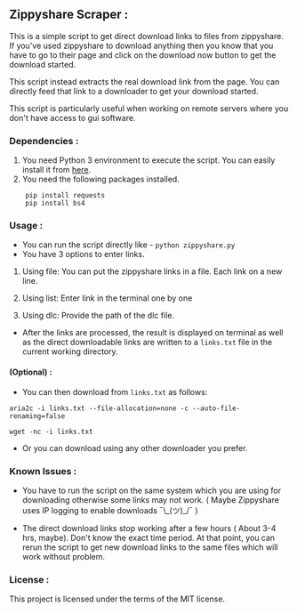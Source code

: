## Zippyshare Scraper :

This is a simple script to get direct download links to files from zippyshare. If you've used zippyshare to download anything then you know that you have to go to their page and click on the download now button to get the download started.

This script instead extracts the real download link from the page. You can directly feed that link to a downloader to get your download started.

This script is particularly useful when working on remote servers where you don't have access to gui software.

### Dependencies :

1. You need Python 3 environment to execute the script. You can easily install it from [here](https://www.python.org/downloads/).
2. You need the following packages installed.
```
	pip install requests
	pip install bs4
```

### Usage :

* You can run the script directly like -
```python zippyshare.py```
* You have 3 options to enter links.

1. Using file: You can put the zippyshare links in a file. Each link on a new line.

2. Using list: Enter link in the terminal one by one

3. Using dlc: Provide the path of the dlc file.

* After the links are processed, the result is displayed on terminal as well as the direct downloadable links are written to a ```links.txt``` file in the current working directory.

#### (Optional) :

* You can then download from ```links.txt``` as follows:

```aria2c -i links.txt --file-allocation=none -c --auto-file-renaming=false```

```wget -nc -i links.txt```

* Or you can download using any other downloader you prefer.

### Known Issues :

* You have to run the script on the same system which you are using for downloading otherwise some links may not work. ( Maybe Zippyshare uses IP logging to enable downloads ¯\\\_(ツ)_/¯ )

* The direct download links stop working after a few hours ( About 3-4 hrs, maybe). Don't know the exact time period.  At that point, you can rerun the script to get new download links to the same files which will work without problem.

### License :

This project is licensed under the terms of the MIT license.









